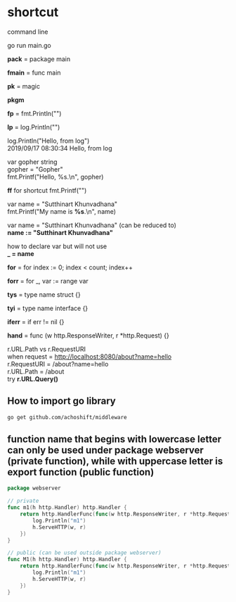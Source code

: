 # shortcut

command line

go run main.go

**pack** = package main

**fmain** = func main

**pk** = magic

**pkgm**  

**fp** = fmt.Println("")  

**lp** = log.Println("")  

log.Println("Hello, from log")  
2019/09/17 08:30:34 Hello, from log

var gopher string  
gopher = "Gopher"  
fmt.Printf("Hello, %s.\n", gopher)

**ff** for shortcut fmt.Printf("")

var name = "Sutthinart Khunvadhana"  
fmt.Printf("My name is **%s**.\n", name)

var name = "Sutthinart Khunvadhana" (can be reduced to)  
**name := "Sutthinart Khunvadhana"**

how to declare var but will not use  
**_ = name**

**for** = for index := 0; index < count; index++

**forr** = for _, var := range var

**tys** = type name struct {}

**tyi** = type name interface {}

**iferr** = if err != nil {}

**hand** = func (w http.ResponseWriter, r *http.Request) {}

r.URL.Path vs r.RequestURI  
when request = <http://localhost:8080/about?name=hello>  
r.RequestURI = /about?name=hello  
r.URL.Path = /about  
try **r.URL.Query()**

## How to import go library  

```bash
go get github.com/achoshift/middleware
```

## function name that begins with lowercase letter can only be used under package webserver (private function), while with uppercase letter is export function (public function)

```go
package webserver

// private
func m1(h http.Handler) http.Handler {
	return http.HandlerFunc(func(w http.ResponseWriter, r *http.Request) {
		log.Println("m1")
		h.ServeHTTP(w, r)
	})
}

// public (can be used outside package webserver)
func M1(h http.Handler) http.Handler {
	return http.HandlerFunc(func(w http.ResponseWriter, r *http.Request) {
		log.Println("m1")
		h.ServeHTTP(w, r)
	})
}
```
